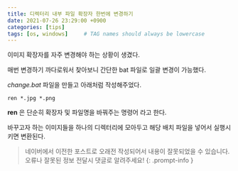```yaml
---
title: 디렉터리 내부 파일 확장자 한번에 변경하기
date: 2021-07-26 23:29:00 +0900
categories: [tips]
tags: [os, windows]     # TAG names should always be lowercase
---
```



이미지 확장자를 자주 변경해야 하는 상황이 생겼다.

매번 변경하기 까다로워서 찾아보니 간단한 bat 파일로 일괄 변경이 가능했다.

*change.bat*  파일을 만들고 아래처럼 작성해주었다.

```
ren *.jpg *.png
```

**ren** 은 단순히 확장자 및 파일명을 바꿔주는 명령어 라고 한다.

바꾸고자 하는 이미지들을 하나의 디렉터리에 모아두고 해당 배치 파일을 넣어서 실행시키면 변환된다.



> 네이버에서 이전한 포스트로 오래전 작성되어서 내용이 잘못되었을 수 있습니다. 오류나 잘못된 정보 전달시 댓글로 알려주세요!
{: .prompt-info }
